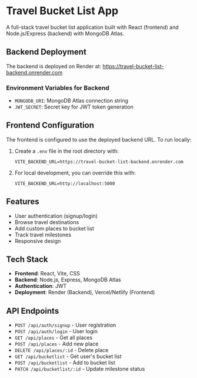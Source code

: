 # Travel Bucket List App

A full-stack travel bucket list application built with React (frontend) and Node.js/Express (backend) with MongoDB Atlas.

## Backend Deployment

The backend is deployed on Render at: https://travel-bucket-list-backend.onrender.com

### Environment Variables for Backend
- `MONGODB_URI`: MongoDB Atlas connection string
- `JWT_SECRET`: Secret key for JWT token generation

## Frontend Configuration

The frontend is configured to use the deployed backend URL. To run locally:

1. Create a `.env` file in the root directory with:
   ```
   VITE_BACKEND_URL=https://travel-bucket-list-backend.onrender.com
   ```

2. For local development, you can override this with:
   ```
   VITE_BACKEND_URL=http://localhost:5000
   ```

## Features

- User authentication (signup/login)
- Browse travel destinations
- Add custom places to bucket list
- Track travel milestones
- Responsive design

## Tech Stack

- **Frontend**: React, Vite, CSS
- **Backend**: Node.js, Express, MongoDB Atlas
- **Authentication**: JWT
- **Deployment**: Render (Backend), Vercel/Netlify (Frontend)

## API Endpoints

- `POST /api/auth/signup` - User registration
- `POST /api/auth/login` - User login
- `GET /api/places` - Get all places
- `POST /api/places` - Add new place
- `DELETE /api/places/:id` - Delete place
- `GET /api/bucketlist` - Get user's bucket list
- `POST /api/bucketlist` - Add to bucket list
- `PATCH /api/bucketlist/:id` - Update milestone status
